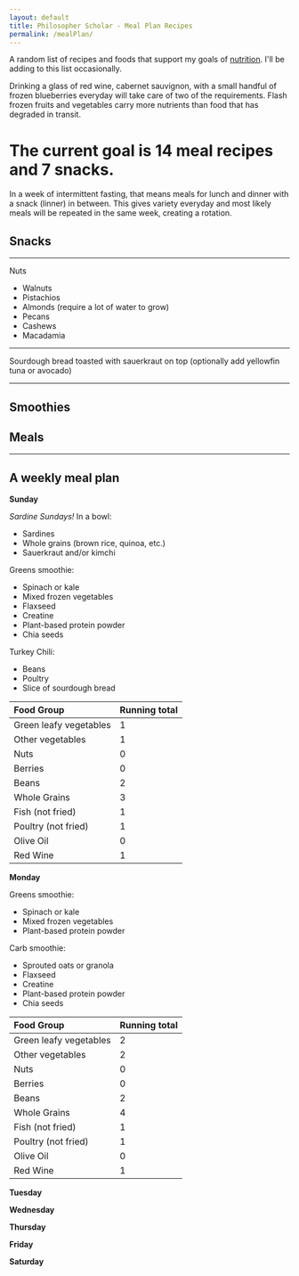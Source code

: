 ```yaml
---
layout: default
title: Philosopher Scholar - Meal Plan Recipes
permalink: /mealPlan/
---
```


A random list of recipes and foods that support my goals of [nutrition](/nutrition/). I'll be adding to this list occasionally.

Drinking a glass of red wine, cabernet sauvignon, with a small handful of frozen blueberries everyday will take care of two of the requirements. Flash frozen fruits and vegetables carry more nutrients than food that has degraded in transit.

# The current goal is 14 meal recipes and 7 snacks.

In a week of intermittent fasting, that means meals for lunch and dinner with a snack (linner) in between. This gives variety everyday and most likely meals will be repeated in the same week, creating a rotation.

## Snacks
---

Nuts

- Walnuts
- Pistachios
- Almonds (require a lot of water to grow)
- Pecans
- Cashews
- Macadamia

---

Sourdough bread toasted with sauerkraut on top (optionally add yellowfin tuna or avocado)

---

## Smoothies



## Meals


---

## A weekly meal plan

**Sunday**

_Sardine Sundays!_
In a bowl:
- Sardines
- Whole grains (brown rice, quinoa, etc.)
- Sauerkraut and/or kimchi

Greens smoothie:
- Spinach or kale
- Mixed frozen vegetables
- Flaxseed
- Creatine
- Plant-based protein powder
- Chia seeds

Turkey Chili:
- Beans
- Poultry
- Slice of sourdough bread


| Food Group             | Running total   |
|:-----------------------|:----------------|
| Green leafy vegetables | 1               |
| Other vegetables       | 1               |
| Nuts                   | 0               |
| Berries                | 0               |
| Beans                  | 2               |
| Whole Grains           | 3               |
| Fish (not fried)       | 1               |
| Poultry (not fried)    | 1               |
| Olive Oil              | 0               |
| Red Wine               | 1               |

**Monday**

Greens smoothie:
- Spinach or kale
- Mixed frozen vegetables
- Plant-based protein powder


Carb smoothie:
- Sprouted oats or granola
- Flaxseed
- Creatine
- Plant-based protein powder
- Chia seeds



| Food Group             | Running total   |
|:-----------------------|:----------------|
| Green leafy vegetables | 2               |
| Other vegetables       | 2               |
| Nuts                   | 0               |
| Berries                | 0               |
| Beans                  | 2               |
| Whole Grains           | 4               |
| Fish (not fried)       | 1               |
| Poultry (not fried)    | 1               |
| Olive Oil              | 0               |
| Red Wine               | 1               |

**Tuesday**

**Wednesday**

**Thursday**

**Friday**

**Saturday**
